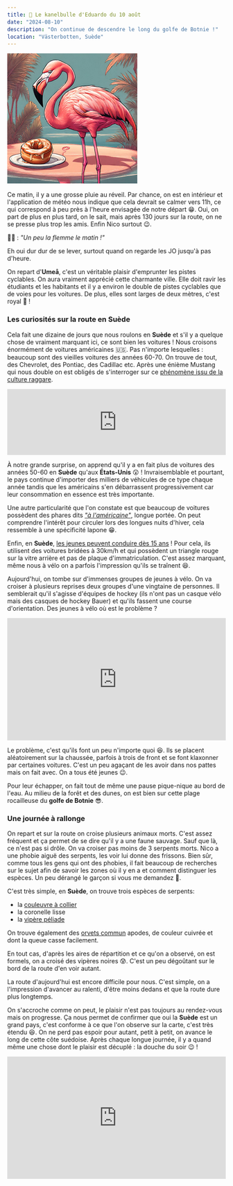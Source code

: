 ```yaml
---
title: 🥮 Le kanelbulle d'Eduardo du 10 août
date: "2024-08-10"
description: "On continue de descendre le long du golfe de Botnie !"
location: "Västerbotten, Suède"
---
```


![Kanelbullar d'Eduardo](../kanelbullar_eduardo.png)

Ce matin, il y a une grosse pluie au réveil. Par chance, on est en intérieur et l'application de météo nous indique que cela devrait se calmer vers 11h, ce qui correspond à peu près à l'heure envisagée de notre départ 😁. Oui, on part de plus en plus tard, on le sait, mais après 130 jours sur la route, on ne se presse plus trop les amis. Enfin Nico surtout 😉.

👨🏼 : _"Un peu la flemme le matin !"_

Eh oui dur dur de se lever, surtout quand on regarde les JO jusqu'à pas d'heure.

On repart d'**Umeå**, c'est un véritable plaisir d'emprunter les pistes cyclables. On aura vraiment apprécié cette charmante ville. Elle doit ravir les étudiants et les habitants et il y a environ le double de pistes cyclables que de voies pour les voitures. De plus, elles sont larges de deux mètres, c'est royal 👑 !

### Les curiosités sur la route en Suède

Cela fait une dizaine de jours que nous roulons en **Suède** et s'il y a quelque chose de vraiment marquant ici, ce sont bien les voitures ! Nous croisons énormément de voitures américaines 🇺🇸. Pas n'importe lesquelles : beaucoup sont des vieilles voitures des années 60-70. On trouve de tout, des Chevrolet, des Pontiac, des Cadillac etc. Après une énième Mustang qui nous double on est obligés de s'interroger sur ce [phénomène issu de la culture raggare](https://www.7h09.fr/blog/suede-le-raggare-un-phenomene-unique).

<div style="left: 0; width: 100%; height: 152px; position: relative;"><iframe src="https://open.spotify.com/embed/track/5Sz09kaSzvpTC8lgm5W8Mt?utm_source=oembed" style="top: 0; left: 0; width: 100%; height: 100%; position: absolute; border: 0;" allowfullscreen allow="clipboard-write; encrypted-media; fullscreen; picture-in-picture;"></iframe></div>

À notre grande surprise, on apprend qu'il y a en fait plus de voitures des années 50-60 en **Suède** qu'aux **États-Unis** 😲 ! Invraisemblable et pourtant, le pays continue d'importer des milliers de véhicules de ce type chaque année tandis que les américains s'en débarrassent progressivement car leur consommation en essence est très importante.

Une autre particularité que l'on constate est que beaucoup de voitures possèdent des phares dits [_"à l'américaine"_](http://hejhejlucile.canalblog.com/archives/2008/01/20/7753287.html), longue portée. On peut comprendre l'intérêt pour circuler lors des longues nuits d'hiver, cela ressemble à une spécificité lapone 😁.

Enfin, en **Suède**, [les jeunes peuvent conduire dès 15 ans](https://www.lemonde.fr/international/article/2023/07/05/en-suede-les-adolescents-peuvent-conduire-des-l-age-de-15-ans_6180551_3210.html) ! Pour cela, ils utilisent des voitures bridées à 30km/h et qui possèdent un triangle rouge sur la vitre arrière et pas de plaque d'immatriculation. C'est assez marquant, même nous à vélo on a parfois l'impression qu'ils se traînent 😆.

Aujourd'hui, on tombe sur d'immenses groupes de jeunes à vélo. On va croiser à plusieurs reprises deux groupes d'une vingtaine de personnes. Il semblerait qu'il s'agisse d'équipes de hockey (ils n'ont pas un casque vélo mais des casques de hockey Bauer) et qu'ils fassent une course d'orientation. Des jeunes à vélo où est le problème ?

<div style="width: 100%; height: 0; position: relative; padding-bottom: 56%;"><iframe src="https://giphy.com/embed/l0IyaxPSdrhCJJvcQ" style="top: 0; left: 0; width: 100%; height: 100%; position: absolute; border: 0;" allowfullscreen scrolling="no" allow="encrypted-media;" class="giphy-embed"></iframe></div>

Le problème, c'est qu'ils font un peu n'importe quoi 😆. Ils se placent aléatoirement sur la chaussée, parfois à trois de front et se font klaxonner par certaines voitures. C'est un peu agaçant de les avoir dans nos pattes mais on fait avec. On a tous été jeunes 😉.

Pour leur échapper, on fait tout de même une pause pique-nique au bord de l'eau. Au milieu de la forêt et des dunes, on est bien sur cette plage rocailleuse du **golfe de Botnie** 😎.

### Une journée à rallonge

On repart et sur la route on croise plusieurs animaux morts. C'est assez fréquent et ça permet de se dire qu'il y a une faune sauvage. Sauf que là, ce n'est pas si drôle. On va croiser pas moins de 3 serpents morts. Nico a une phobie aiguë des serpents, les voir lui donne des frissons. Bien sûr, comme tous les gens qui ont des phobies, il fait beaucoup de recherches sur le sujet afin de savoir les zones où il y en a et comment distinguer les espèces. Un peu dérangé le garçon si vous me demandez 🤨.

C'est très simple, en **Suède**, on trouve trois espèces de serpents:

- la [couleuvre à collier](https://skansen.se/en/grass-snake/)
- la coronelle lisse
- la [vipère péliade](https://skansen.se/en/adder/#:~:text=There%20are%20three%20species%20of,mountains%20above%20the%20tree%20line)

On trouve également des [orvets commun](https://fr.m.wikipedia.org/wiki/Anguis_fragilis) apodes, de couleur cuivrée et dont la queue casse facilement.

En tout cas, d'après les aires de répartition et ce qu'on a observé, on est formels, on a croisé des vipères noires 😰. C'est un peu dégoûtant sur le bord de la route d'en voir autant.

La route d'aujourd'hui est encore difficile pour nous. C'est simple, on a l'impression d'avancer au ralenti, d'être moins dedans et que la route dure plus longtemps.

On s'accroche comme on peut, le plaisir n'est pas toujours au rendez-vous mais on progresse. Ça nous permet de confirmer que oui la **Suède** est un grand pays, c'est conforme à ce que l'on observe sur la carte, c'est très étendu 😆. On ne perd pas espoir pour autant, petit à petit, on avance le long de cette côte suédoise. Après chaque longue journée, il y a quand même une chose dont le plaisir est décuplé : la douche du soir 😉 !

<div style="width: 100%; height: 0; position: relative; padding-bottom: 56%;"><iframe src="https://giphy.com/embed/hrk8ehR4lCZ27FtjPA" style="top: 0; left: 0; width: 100%; height: 100%; position: absolute; border: 0;" allowfullscreen scrolling="no" allow="encrypted-media;" class="giphy-embed"></iframe></div>
